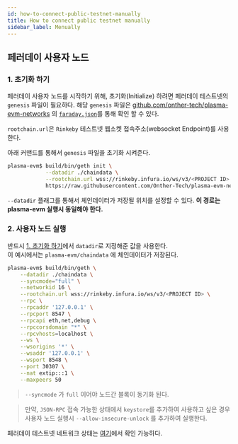 ```yaml
---
id: how-to-connect-public-testnet-manually
title: How to connect public testnet manually
sidebar_label: Menually
---
```


## 페러데이 사용자 노드

### 1. 초기화 하기

페러데이 사용자 노드를 시작하기 위해, 초기화(Initialize) 하려면 페러데이 테스트넷의 `genesis` 파일이 필요하다.
해당 `genesis` 파일은 [github.com/onther-tech/plasma-evm-networks](https://github.com/Onther-Tech/plasma-evm-networks/tree/master/faraday-testnet) 의 [`faraday.json`](https://github.com/Onther-Tech/plasma-evm-networks/blob/master/faraday-testnet/faraday.json)를 통해 확인 할 수 있다.

`rootchain.url`은 `Rinkeby` 테스트넷 웹소켓 접속주소(websocket Endpoint)를 사용한다.

아래 커맨드를 통해서 `genesis` 파일을 초기화 시켜준다.

```bash
plasma-evm$ build/bin/geth init \
            --datadir ./chaindata \
            --rootchain.url wss://rinkeby.infura.io/ws/v3/<PROJECT ID> \
            https://raw.githubusercontent.com/Onther-Tech/plasma-evm-networks/master/faraday-testnet/faraday.json
```

`--datadir` 플래그를 통해서 체인데이터가 저장될 위치를 설정할 수 있다. **이 경로는 plasma-evm 실행시 동일해야 한다.**

### 2. 사용자 노드 실행

반드시 [1. 초기화 하기](how-to-connect-public-testnet-manually#2-%EC%B4%88%EA%B8%B0%ED%99%94-%ED%95%98%EA%B8%B0)에서 `datadir`로 지정해준 값을 사용한다. <br> 이 예시에서는 `plasma-evm/chaindata` 에 체인데이터가 저장된다.

```bash
plasma-evm$ build/bin/geth \
    --datadir ./chaindata \
    --syncmode="full" \
    --networkid 16 \
    --rootchain.url wss://rinkeby.infura.io/ws/v3/<PROJECT ID> \
    --rpc \
    --rpcaddr '127.0.0.1' \
    --rpcport 8547 \
    --rpcapi eth,net,debug \
    --rpccorsdomain "*" \
    --rpcvhosts=localhost \
    --ws \
    --wsorigins '*' \
    --wsaddr '127.0.0.1' \
    --wsport 8548 \
    --port 30307 \
    --nat extip:::1 \
    --maxpeers 50
```

> `--syncmode` 가 `full` 이어야 노드간 블록이 동기화 된다.

> 만약, `JSON-RPC` 접속 가능한 상태에서 `keystore`를 추가하여 사용하고 싶은 경우 사용자 노드 실행시 `--allow-insecure-unlock` 를 추가하여 실행한다.

페러데이 테스트넷 네트워크 상태는 [여기](http://ethstats.faraday.tokamak.network/)에서 확인 가능하다.